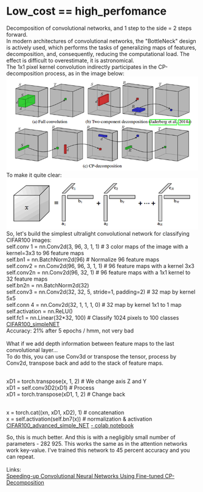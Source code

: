 <H1>Low_cost == high_perfomance<br></H1>
Decomposition of convolutional networks, and 1 step to the side = 2 steps forward.<br>
In modern architectures of convolutional networks, the "BottleNeck" design is actively used, which performs the tasks of generalizing maps of features, decomposition, and, consequently, reducing the computational load. The effect is difficult to overestimate, it is astronomical.<br>
The 1x1 pixel kernel convolution indirectly participates in the CP-decomposition process, as in the image below:<br>
<img src="https://github.com/StasGT/Decomposition/blob/main/1.png" /><br>
To make it quite clear:<br>
<img src="https://github.com/StasGT/Decomposition/blob/main/2.png" /><br>
So, let's build the simplest ultralight convolutional network for classifying CIFAR100 images:<br>
self.conv 1 = nn.Conv2d(3, 96, 3, 1, 1) # 3 color maps of the image with a kernel=3x3 to 96 feature maps<br>
self.bn1 = nn.BatchNorm2d(96) # Normalize 96 feature maps<br>
self.conv2 = nn.Conv2d(96, 96, 3, 1, 1) # 96 feature maps with a kernel 3x3<br>
self.conv2n = nn.Conv2d(96, 32, 1) # 96 feature maps with a 1x1 kernel to 32 feature maps<br>
self.bn2n = nn.BatchNorm2d(32)<br>
self.conv3 = nn.Conv2d(32, 32, 5, stride=1, padding=2) # 32 map by kernel 5x5<br>
self.conn 4 = nn.Conv2d(32, 1, 1, 1, 0) # 32 map by kernel 1x1 to 1 map<br>
self.activation = nn.ReLU()<br>
self.fc1 = nn.Linear(32*32, 100) # Classify 1024 pixels to 100 classes<br>
<a href="https://github.com/StasGT/Decomposition/blob/main/CIFAR100_simpleNET.ipynb">CIFAR100_simpleNET</a><br>
Accuracy: 21% after 5 epochs / hmm, not very bad<br><br>
What if we add depth information between feature maps to the last convolutional layer...<br>
To do this, you can use Conv3d or transpose the tensor, process by Conv2d, transpose back and add to the stack of feature maps.<br><br>

xD1 = torch.transpose(x, 1, 2)   # We change axis Z and Y<br>
xD1 = self.conv3D2(xD1)          # Process<br>
xD1 = torch.transpose(xD1, 1, 2) # Change back<br><br>

x = torch.cat((xn, xD1, xD2), 1) # concatenation<br>
x = self.activation(self.bn7(x)) # normalization & activation<br>
<a href="https://github.com/StasGT/Decomposition/blob/main/CIFAR100_advanced_simple_NET.ipynb">CIFAR100_advanced_simple_NET</a>
<a href="https://colab.research.google.com/drive/1qLS_LQkIW5z6MlBdSo6aKSd1b002jcZs?usp=sharing"> - colab notebook</a>
<br>

So, this is much better. And this is with a negligibly small number of parameters - 282 925. This works the same as in the attention networks work key-value. I've trained this network to 45 percent accuracy and you can repeat.<br>
<br>Links:<br>
<a href="https://www.researchgate.net/publication/269935399_Speeding-up_Convolutional_Neural_Networks_Using_Fine-tuned_CP-Decomposition">Speeding-up Convolutional Neural Networks Using Fine-tuned CP-Decomposition</a>
